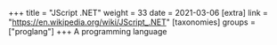 +++
title = "JScript .NET"
weight = 33
date = 2021-03-06
[extra]
link = "https://en.wikipedia.org/wiki/JScript_.NET"
[taxonomies]
groups = ["proglang"]
+++
A programming language

